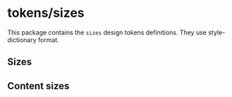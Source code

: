 # tokens/sizes

This package contains the `sizes` design tokens definitions.
They use style-dictionary format.

## Sizes

<dockit-css-showcases css-props-prefix="--size-[0-9]" mode="scale"> </dockit-css-showcases>

## Content sizes

<dockit-css-showcases css-props-prefix="--size-content" mode="scale"> </dockit-css-showcases>
